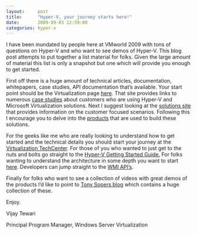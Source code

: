 ```yaml
---
layout:     post
title:      "Hyper-V, your journey starts here!"
date:       2009-09-03 12:59:00
categories: hyper-v
---
```

I have been inundated by people here at VMworld 2009 with tons of questions on Hyper-V and who want to see demos of Hyper-V. This blog post attempts to put together a list material for folks. Given the large amount of material this list is only a snapshot but one which will provide you enough to get started. 

First off there is a huge amount of technical articles, documentation, whitepapers, case studies, API documentation that’s available. Your start point should be the Virtualization page [here](http://www.microsoft.com/virtualization/default.mspx). That site provides links to numerous [case studies](http://www.microsoft.com/virtualization/casestudies/default.mspx) about customers who are using Hyper-V and Microsoft Virtualization solutions. Next I suggest looking at the [solutions site](http://www.microsoft.com/virtualization/solutions/datacenter-consolidation/default.mspx) that provides information on the customer focused scenarios. Following this I encourage you to delve into the [products](http://www.microsoft.com/virtualization/products/server/default.mspx) that are used to build these solutions. 

For the geeks like me who are really looking to understand how to get started and the technical details you should start your journey at the [Virtualization TechCenter](http://technet.microsoft.com/en-us/virtualization/default.aspx). For those of you who wanted to just get to the nuts and bolts go straight to the [Hyper-V Getting Started Guide.](http://technet.microsoft.com/en-us/library/cc732470\(WS.10\).aspx) For folks wanting to understand the architecture in some depth you want to start [here](http://msdn.microsoft.com/en-us/library/cc768520\(BTS.10\).aspx). Developers can jump straight to the [WMI API’s](http://msdn.microsoft.com/en-us/library/cc136992\(VS.85\).aspx). 

Finally for folks who want to see a collection of videos with great demos of the products I’d like to point to [Tony Sopers blog](http://blogs.technet.com/tonyso/archive/2009/09/03/hyper-v-tv.aspx) which contains a huge collection of these. 

Enjoy.

Vijay Tewari

Principal Program Manager, Windows Server Virtualization

